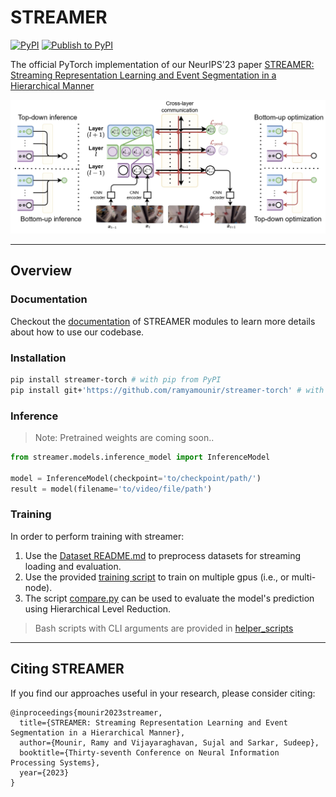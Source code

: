 # STREAMER
  
[![PyPI](https://img.shields.io/pypi/v/streamer-torch)](https://pypi.org/project/streamer-torch/)
[![Publish to PyPI](https://github.com/ramyamounir/streamer-torch/actions/workflows/pypi_publish.yaml/badge.svg)](https://github.com/ramyamounir/streamer-torch/actions/workflows/pypi_publish.yaml)

The official PyTorch implementation of our NeurIPS'23 paper [STREAMER: Streaming Representation Learning and Event Segmentation in a Hierarchical Manner](https://ramymounir.com/publications/streamer/)

![Overview of STREAMER](https://github.com/ramyamounir/streamer-torch/blob/main/assets/overview.jpg)

---

## Overview

### Documentation

Checkout the [documentation](https://ramymounir.com/docs/streamer/) of STREAMER modules to learn more details about how to use our codebase.

### Installation

```bash
pip install streamer-torch # with pip from PyPI
pip install git+'https://github.com/ramyamounir/streamer-torch' # with GitHub
```

### Inference

> Note: Pretrained weights are coming soon..


```python
from streamer.models.inference_model import InferenceModel

model = InferenceModel(checkpoint='to/checkpoint/path/')
result = model(filename='to/video/file/path')
```


### Training

In order to perform training with streamer:

1. Use the [Dataset README.md](https://github.com/ramyamounir/streamer-torch/blob/main/streamer/preprocessing/README.md) to preprocess datasets for streaming loading and evaluation.
2. Use the provided [training script](https://github.com/ramyamounir/streamer-torch/blob/main/train.py) to train on multiple gpus (i.e., or multi-node).
3. The script [compare.py](https://github.com/ramyamounir/streamer-torch/blob/main/streamer/experiments/) can be used to evaluate the model's prediction using Hierarchical Level Reduction.

> Bash scripts with CLI arguments are provided in [helper_scripts](https://github.com/ramyamounir/streamer-torch/tree/main/helper_scripts)

---

Citing STREAMER
-------
If you find our approaches useful in your research, please consider citing:
```
@inproceedings{mounir2023streamer,
  title={STREAMER: Streaming Representation Learning and Event Segmentation in a Hierarchical Manner},
  author={Mounir, Ramy and Vijayaraghavan, Sujal and Sarkar, Sudeep},
  booktitle={Thirty-seventh Conference on Neural Information Processing Systems},
  year={2023}
}
```


